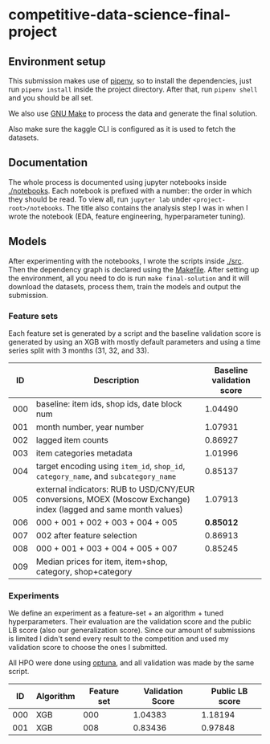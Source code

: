 # competitive-data-science-final-project

## Environment setup

This submission makes use of [pipenv](https://pipenv-fork.readthedocs.io/en/latest/), so to install the dependencies, just run `pipenv install` inside the project directory. After that, run `pipenv shell` and you should be all set.

We also use [GNU Make](https://www.gnu.org/software/make/) to process the data and generate the final solution.

Also make sure the kaggle CLI is configured as it is used to fetch the datasets.

## Documentation

The whole process is documented using jupyter notebooks inside [./notebooks](./notebooks). Each notebook is prefixed with a number: the order in which they should be read. To view all, run `jupyter lab` under `<project-root>/notebooks`. The title also contains the analysis step I was in when I wrote the notebook (EDA, feature engineering, hyperparameter tuning).

## Models

After experimenting with the notebooks, I wrote the scripts inside [./src](./src). Then the dependency graph is declared using the [Makefile](./Makefile). After setting up the environment, all you need to do is run `make final-solution` and it will download the datasets, process them, train the models and output the submission.

### Feature sets

Each feature set is generated by a script and the baseline validation score is generated by using an XGB with mostly default parameters and using a time series split with 3 months (31, 32, and 33).

| ID | Description | Baseline validation score |
| -- | -- | -- |
| 000 | baseline: item ids, shop ids, date block num | 1.04490 |
| 001 | month number, year number | 1.07931 |
| 002 | lagged item counts | 0.86927 |
| 003 | item categories metadata | 1.01996 |
| 004 | target encoding using `item_id`, `shop_id`, `category_name`, and `subcategory_name`  | 0.85137 |
| 005 | external indicators: RUB to USD/CNY/EUR conversions, MOEX (Moscow Exchange) index (lagged and same month values) | 1.07913 |
| 006 | 000 + 001 + 002 + 003 + 004 + 005 | __0.85012__ |
| 007 | 002 after feature selection | 0.86913 |
| 008 | 000 + 001 + 003 + 004 + 005 + 007 | 0.85245 |
| 009 | Median prices for item, item+shop, category, shop+category | |

### Experiments

We define an experiment as a feature-set + an algorithm + tuned hyperparameters. Their evaluation are the validation score and the public LB score (also our generalization score). Since our amount of submissions is limited I didn't send every result to the competition and used my validation score to choose the ones I submitted.

All HPO were done using [optuna](https://optuna.readthedocs.io/en/stable/), and all validation was made by the same script.

| ID | Algorithm | Feature set | Validation Score | Public LB score |
| -- | -- | -- | -- | -- |
| 000 | XGB | 000 | 1.04383 | 1.18194 |
| 001 | XGB | 008 | 0.83436 | 0.97848 |
